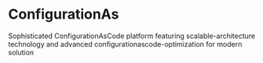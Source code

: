 # ConfigurationAs
Sophisticated ConfigurationAsCode platform featuring scalable-architecture technology and advanced configurationascode-optimization for modern solution
